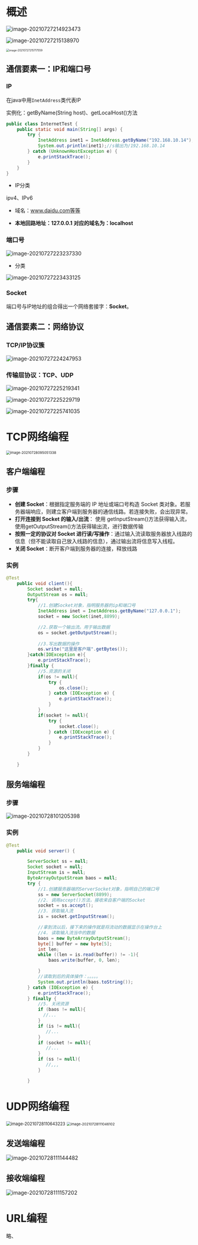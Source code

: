 # 概述

![image-20210727214923473](images/image-20210727214923473.png)

![image-20210727215138970](images/image-20210727215138970.png)

<img src="images/image-20210727215717559.png" alt="image-20210727215717559" style="zoom: 50%;" />

## 通信要素一：IP和端口号

### IP

在java中用`InetAddress`类代表IP

实例化：getByName(String host)、getLocalHost()方法

```java
public class InternetTest {
    public static void main(String[] args) {
        try {
            InetAddress inet1 = InetAddress.getByName("192.168.10.14");
            System.out.println(inet1);//s输出为/192.168.10.14
        } catch (UnknownHostException e) {
            e.printStackTrace();
        }
    }
}
```

- IP分类

ipv4、IPv6

- 域名：www.daidu.com等等

- **本地回路地址：127.0.0.1 对应的域名为：localhost**

### 端口号

![image-20210727223237330](images/image-20210727223237330.png)

- 分类

![image-20210727223433125](images/image-20210727223433125.png)

### Socket

端口号与IP地址的组合得出一个网络套接字：**Socket**。

## 通信要素二：网络协议

### TCP/IP协议簇

![image-20210727224247953](images/image-20210727224247953.png)

### 传输层协议：TCP、UDP

![image-20210727225219341](images/image-20210727225219341.png)

![image-20210727225229719](images/image-20210727225229719.png)

![image-20210727225741035](images/image-20210727225741035.png)

# TCP网络编程

<img src="images/image-20210728095051338.png" alt="image-20210728095051338" style="zoom:67%;" />

## 客户端编程

### 步骤

- **创建 Socket**：根据指定服务端的 IP 地址或端口号构造 Socket 类对象。若服务器端响应，则建立客户端到服务器的通信线路。若连接失败，会出现异常。
- **打开连接到 Socket 的输入/出流**： 使用 getInputStream()方法获得输入流，使用getOutputStream()方法获得输出流，进行数据传输
- **按照一定的协议对 Socket 进行读/写操作**：通过输入流读取服务器放入线路的信息（但不能读取自己放入线路的信息），通过输出流将信息写入线程。
- **关闭 Socket**：断开客户端到服务器的连接，释放线路

### 实例

```java
@Test
    public void client(){
        Socket socket = null;
        OutputStream os = null;
        try{
            //1.创建Socket对象，指明服务器的ip和端口号
            InetAddress inet = InetAddress.getByName("127.0.0.1");
            socket = new Socket(inet,8899);

            //2.获取一个输出流。用于输出数据
            os = socket.getOutputStream();
            
            //3.写出数据的操作
            os.write("这里是客户端".getBytes());
        }catch(IOException e){
            e.printStackTrace();
        }finally {
            //5.资源的关闭
            if(os != null){
                try {
                    os.close();
                } catch (IOException e) {
                    e.printStackTrace();
                }
            }
            if(socket != null){
                try {
                    socket.close();
                } catch (IOException e) {
                    e.printStackTrace();
                }
            }
        }

    }
```



## 服务端编程

### 步骤

![image-20210728101205398](images/image-20210728101205398.png)

### 实例

```java
@Test
    public void server() {

        ServerSocket ss = null;
        Socket socket = null;
        InputStream is = null;
        ByteArrayOutputStream baos = null;
        try {
            //1.创建服务器端的ServerSocket对象，指明自己的端口号
            ss = new ServerSocket(8899);
            //2. 调用accept()方法，接收来自客户端的Socket
            socket = ss.accept();
            //3. 获取输入流
            is = socket.getInputStream();

            //拿到流以后，接下来的操作就是将流动的数据显示在操作台上
            //4. 读取输入流当中的数据
            baos = new ByteArrayOutputStream();
            byte[] buffer = new byte[5];
            int len;
            while ((len = is.read(buffer)) != -1){
                baos.write(buffer, 0, len);

            }
            //读取到后的具体操作：。。。。。
            System.out.println(baos.toString());
        } catch (IOException e) {
            e.printStackTrace();
        } finally {
            //5. 关闭资源
            if (baos != null){
              //...
            }
            if (is != null){
               //...
            }
            if (socket != null){
               //...
            }
            if (ss != null){
               //,,,
            }

        }
```

# UDP网络编程

<img src="images/image-20210728110643223.png" alt="image-20210728110643223" style="zoom: 80%;" />

<img src="images/image-20210728111046102.png" alt="image-20210728111046102" style="zoom:67%;" />

## 发送端编程

![image-20210728111144482](images/image-20210728111144482.png)



## 接收端编程

![image-20210728111157202](images/image-20210728111157202.png)

# URL编程

略、
